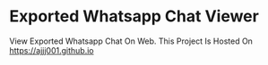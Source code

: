 # Exported Whatsapp Chat Viewer
 View Exported Whatsapp Chat On Web.
 This Project Is Hosted On https://ajjj001.github.io 

